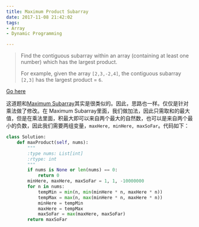 ```yaml
---
title: Maximum Product Subarray
date: 2017-11-08 21:42:02
tags:
- Array
- Dynamic Programming

---
```


> Find the contiguous subarray within an array (containing at least one number) which has the largest product.
>
> For example, given the array `[2,3,-2,4]`,
> the contiguous subarray `[2,3]` has the largest product = `6`.

[Go here](https://leetcode.com/problems/maximum-product-subarray/description/)

这道题和[Maximum Subarray](https://ryanzhu1024.github.io/2017/11/04/Maximum-Subarray/)其实是很类似的。因此，思路也一样。仅仅是针对乘法做了修改。在 Maximum Subarray里面，我们做加法，因此只需取和的最大值，但是在乘法里面，积最大即可以来自两个最大的自然数，也可以是来自两个最小的负数，因此我们需要两组变量，`maxHere, minHere, maxSoFar`。代码如下：

```python
class Solution:
    def maxProduct(self, nums):
        """
        :type nums: List[int]
        :rtype: int
        """
        if nums is None or len(nums) == 0:
            return 0
        minHere, maxHere, maxSoFar = 1, 1, -10000000
        for n in nums:
            tempMin = min(n, min(minHere * n, maxHere * n))
            tempMax = max(n, max(minHere * n, maxHere * n))
            minHere = tempMin
            maxHere = tempMax
            maxSoFar = max(maxHere, maxSoFar)
        return maxSoFar
```


